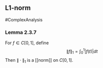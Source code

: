 ## L1-norm
#ComplexAnalysis 

### Lemma 2.3.7
For $f \in C[0,1]$, define
$$
\|f\|_{1}=\int_{0}^{1}|f(t)| d t
$$
Then $\|\cdot\|_{1}$ is a [[norm]] on $C[0,1]$.